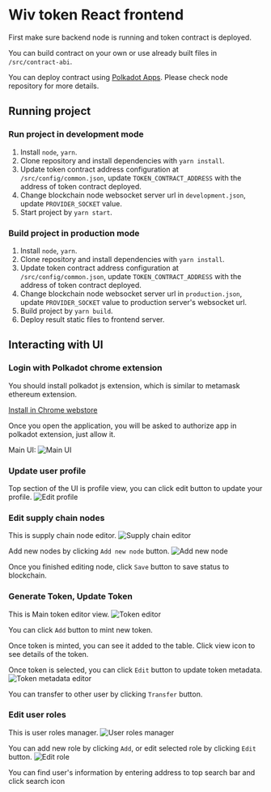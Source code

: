 # Wiv token React frontend

First make sure backend node is running and token contract is deployed.

You can build contract on your own or use already built files in `/src/contract-abi`.

You can deploy contract using [Polkadot Apps](https://polkadot.js.org/apps/).
Please check node repository for more details.

## Running project

### Run project in development mode

1. Install `node`, `yarn`.
2. Clone repository and install dependencies with `yarn install`.
3. Update token contract address configuration at `/src/config/common.json`, update `TOKEN_CONTRACT_ADDRESS` with the address of token contract deployed.
4. Change blockchain node websocket server url in `development.json`, update `PROVIDER_SOCKET` value.
5. Start project by `yarn start`.

### Build project in production mode

1. Install `node`, `yarn`.
2. Clone repository and install dependencies with `yarn install`.
3. Update token contract address configuration at `/src/config/common.json`, update `TOKEN_CONTRACT_ADDRESS` with the address of token contract deployed.
4. Change blockchain node websocket server url in `production.json`, update `PROVIDER_SOCKET` value to production server's websocket url.
5. Build project by `yarn build`.
6. Deploy result static files to frontend server.

## Interacting with UI

### Login with Polkadot chrome extension
You should install polkadot js extension, which is similar to metamask ethereum extension.

[Install in Chrome webstore](https://chrome.google.com/webstore/detail/mopnmbcafieddcagagdcbnhejhlodfdd)

Once you open the application, you will be asked to authorize app in polkadot extension, just allow it.

Main UI:
<img src="https://res.cloudinary.com/soapbravowork/image/upload/v1602202710/Wiv%20Wiki/2_Main_UI_oequvq.png" alt="Main UI">

### Update user profile

Top section of the UI is profile view, you can click edit button to update your profile.
<img src="https://res.cloudinary.com/soapbravowork/image/upload/v1602202708/Wiv%20Wiki/3_Edit_Profile_otryqh.png" alt="Edit profile">

### Edit supply chain nodes

This is supply chain node editor.
<img src="https://res.cloudinary.com/soapbravowork/image/upload/v1602202708/Wiv%20Wiki/4_Supply_chain_editor_p2qbva.png" alt="Supply chain editor">

Add new nodes by clicking `Add new node` button.
<img src="https://res.cloudinary.com/soapbravowork/image/upload/v1602202708/Wiv%20Wiki/5_Supply_chain_add_new_node_ads5t6.png" alt="Add new node">

Once you finished editing node, click `Save` button to save status to blockchain.

### Generate Token, Update Token

This is Main token editor view.
<img src="https://res.cloudinary.com/soapbravowork/image/upload/v1602202709/Wiv%20Wiki/8_Token_editor_gazdmh.png" alt="Token editor">

You can click `Add` button to mint new token.

Once token is minted, you can see it added to the table.
Click view icon to see details of the token.

Once token is selected, you can click `Edit` button to update token metadata.
<img src="https://res.cloudinary.com/soapbravowork/image/upload/v1602202709/Wiv%20Wiki/9_Token_editor_edit_token_mniogf.png" alt="Token metadata editor">

You can transfer to other user by clicking `Transfer` button.

### Edit user roles

This is user roles manager.
<img src="https://res.cloudinary.com/soapbravowork/image/upload/v1602202708/Wiv%20Wiki/6_Roles_manager_xjbzuj.png" alt="User roles manager">

You can add new role by clicking `Add`, or edit selected role by clicking `Edit` button.
<img src="https://res.cloudinary.com/soapbravowork/image/upload/v1602202708/Wiv%20Wiki/7_Roles_manager_edit_role_eoanjs.png" alt="Edit role">

You can find user's information by entering address to top search bar and click search icon